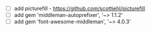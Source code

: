 -[ ] add picturefill - https://github.com/scottjehl/picturefill
-[ ] add gem 'middleman-autoprefixer', '~> 1.1.2'
-[ ] add gem 'font-awesome-middleman', '~> 4.0.3'
